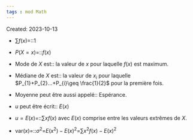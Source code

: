 ```yaml
---
tags : mod Math
---
```

Created: 2023-10-13

- $\sum f(x)$=::$1$
<!--SR:!2023-11-30,12,299-->
- $P(X=x)$=::$f(x)$
<!--SR:!2023-12-10,19,250-->
- Mode de $X$ est:: la valeur de $x$ pour laquelle $f(x)$ est maximum.
<!--SR:!2023-12-24,34,290-->
- Médiane de $X$ est:: la valeur de $x_{i}$ pour laquelle $P_{1}+P_{2}...+P_{i}\geq \frac{1}{2}$ pour la première fois.
<!--SR:!2023-12-21,24,279-->
- Moyenne peut être aussi appelé:: Espérance.
<!--SR:!2023-12-30,36,308-->
- $u$ peut être écrit:: $E(x)$
<!--SR:!2023-11-24,11,270-->
- $u=E(x)$=::$\sum xf(x)$ avec $E(x)$ comprise entre les valeurs extrêmes de $X$.
<!--SR:!2024-03-05,4,268-->
- $\text{var}(x)$=::$\sigma^{2}$=$E(x^2)-E(x)^2$=$\sum x^{2}f(x)-E(x)^{2}$
<!--SR:!2023-12-10,20,270-->
